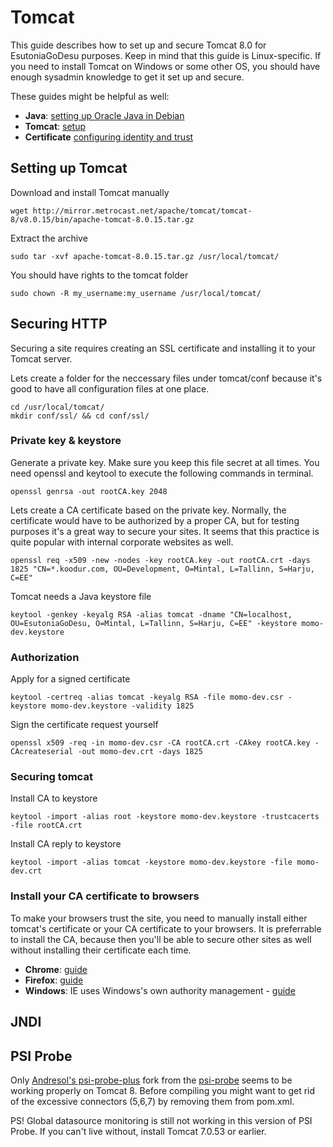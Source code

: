 # Tomcat
This guide describes how to set up and secure Tomcat 8.0 for EsutoniaGoDesu purposes.
Keep in mind that this guide is Linux-specific. If you need to install Tomcat on Windows or some other OS, you should have enough
sysadmin knowledge to get it set up and secure.

These guides might be helpful as well:

- **Java**: [setting up Oracle Java in Debian](https://www.digitalocean.com/community/tutorials/how-to-manually-install-oracle-java-on-a-debian-or-ubuntu-vps)
- **Tomcat**: [setup](http://tomcat.apache.org/tomcat-8.0-doc/setup.html)
- **Certificate** [configuring identity and trust](http://docs.oracle.com/cd/E13222_01/wls/docs103/secmanage/identity_trust.html)

## Setting up Tomcat
Download and install Tomcat manually<br/>
```
wget http://mirror.metrocast.net/apache/tomcat/tomcat-8/v8.0.15/bin/apache-tomcat-8.0.15.tar.gz
```

Extract the archive<br/>
```
sudo tar -xvf apache-tomcat-8.0.15.tar.gz /usr/local/tomcat/
```

You should have rights to the tomcat folder<br/> 
```
sudo chown -R my_username:my_username /usr/local/tomcat/
```

## Securing HTTP
Securing a site requires creating an SSL certificate and installing it to your Tomcat server.

Lets create a folder for the neccessary files under tomcat/conf because it's good to have all configuration files at one place.<br/>
```
cd /usr/local/tomcat/
mkdir conf/ssl/ && cd conf/ssl/
```
 
### Private key & keystore
Generate a private key. Make sure you keep this file secret at all times. You need openssl and keytool to execute the following commands in terminal. <br/>
```
openssl genrsa -out rootCA.key 2048
```

Lets create a CA certificate based on the private key.
Normally, the certificate would have to be authorized by a proper CA, but for testing purposes it's a great way to secure your sites.
It seems that this practice is quite popular with internal corporate websites as well.<br/>
```
openssl req -x509 -new -nodes -key rootCA.key -out rootCA.crt -days 1825 "CN=*.koodur.com, OU=Development, O=Mintal, L=Tallinn, S=Harju, C=EE"
```
 
Tomcat needs a Java keystore file<br/>
```
keytool -genkey -keyalg RSA -alias tomcat -dname "CN=localhost, OU=EsutoniaGoDesu, O=Mintal, L=Tallinn, S=Harju, C=EE" -keystore momo-dev.keystore
```
 
### Authorization

Apply for a signed certificate<br/>
```
keytool -certreq -alias tomcat -keyalg RSA -file momo-dev.csr -keystore momo-dev.keystore -validity 1825
```
 
Sign the certificate request yourself<br/>
```
openssl x509 -req -in momo-dev.csr -CA rootCA.crt -CAkey rootCA.key -CAcreateserial -out momo-dev.crt -days 1825
```
 
### Securing tomcat

Install CA to keystore<br/>
```
keytool -import -alias root -keystore momo-dev.keystore -trustcacerts -file rootCA.crt
```

Install CA reply to keystore<br/>

```
keytool -import -alias tomcat -keystore momo-dev.keystore -file momo-dev.crt
```
 
### Install your CA certificate to browsers
To make your browsers trust the site, you need to manually install
either tomcat's certificate or your CA certificate to your browsers.
It is preferrable to install the CA, because then you'll be able to secure other sites as well without
installing their certificate each time.

- **Chrome**: [guide](http://portal.threatpulse.com/docs/sol/Content/03Solutions/ManagePolicy/SSL/ssl_chrome_cert_ta.htm)
- **Firefox**: [guide](http://wiki.wmtransfer.com/projects/webmoney/wiki/Installing_root_certificate_in_Mozilla_Firefox)
- **Windows**: IE uses Windows's own authority management - [guide](https://msdn.microsoft.com/en-us/library/cc750534.aspx)



## JNDI


## PSI Probe
Only [Andresol's psi-probe-plus](https://github.com/andresol/psi-probe-plus) fork from the [psi-probe](https://github.com/testdriven/psi-probe) seems to be working properly on Tomcat 8.
Before compiling you might want to get rid of the excessive connectors (5,6,7) by removing them from pom.xml.

PS! Global datasource monitoring is still not working in this version of PSI Probe.
If you can't live without, install Tomcat 7.0.53 or earlier.
